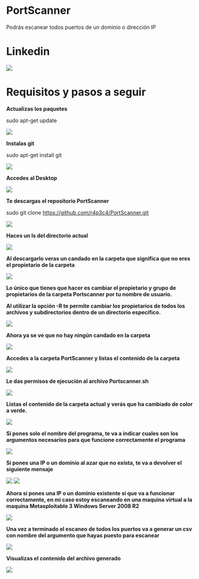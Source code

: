 # PortScanner

Podrás escanear todos puertos de un dominio o dirección IP 

# Linkedin

<a href="https://www.linkedin.com/in/rafael-peiro-calvet/"><img src="https://i.postimg.cc/8zsFGvXV/logo.jpg"></a>

# Requisitos y pasos a seguir

**Actualizas los paquetes**

sudo apt-get update

<img src="https://i.postimg.cc/4yWDN99f/01.jpg">

**Instalas git**

sudo apt-get install git

<img src="https://i.postimg.cc/HnSdfk1F/02.jpg">

**Accedes al Desktop**

<img src="https://i.postimg.cc/0Q080CWk/03.jpg">

**Te descargas el repositorio PortScanner**

sudo git clone https://github.com/r4p3c4/PortScanner.git

<img src="https://i.postimg.cc/c1TxKXtT/04.jpg">

**Haces un ls del directorio actual**

<img src="https://i.postimg.cc/Y9HrFPxD/05.jpg">

**Al descargarlo veras un candado en la carpeta que significa que no eres el propietario de la carpeta**

<img src="https://i.postimg.cc/BQ6q2Hx3/06.jpg">


**Lo único que tienes que hacer es cambiar el propietario y grupo de propietarios de la carpeta Portscanner por tu nombre de usuario.**

**Al utilizar la opción -R te permite cambiar los propietarios de todos los archivos y subdirectorios dentro de un directorio específico.**

<img src="https://i.postimg.cc/Lsf4nSjZ/07.jpg">

**Ahora ya se ve que no hay ningún candado en la carpeta**

<img src="https://i.postimg.cc/hv4Ky769/08.jpg">

**Accedes a la carpeta PortScanner y listas el contenido de la carpeta**

<img src="https://i.postimg.cc/ryhTys7P/09.jpg">

**Le das permisos de ejecución al archivo Portscanner.sh**

<img src="https://i.postimg.cc/6qQNLx4c/010.jpg">

**Listas el contenido de la carpeta actual y verás que ha cambiado de color a verde.**

<img src="https://i.postimg.cc/PJFnSVmj/011.jpg">

**Si pones solo el nombre del programa, te va a indicar cuales son los argumentos necesarios para que funcione correctamente el programa**

<img src="https://i.postimg.cc/28MfvJkd/012.jpg">

**Si pones una IP o un dominio al azar que no exista, te va a devolver el siguiente mensaje**

<img src="https://i.postimg.cc/vHcs4MsH/013.jpg">

<img src="https://i.postimg.cc/rw429JsB/014.jpg">

**Ahora si pones una IP o un dominio existente si que va a funcionar correctamente, en mi caso estoy escaneando en una maquina virtual a la maquina Metasploitable 3 Windows Server 2008 R2**

<img src="https://i.postimg.cc/rpC6BwSg/015.jpg">

**Una vez a terminado el escaneo de todos los puertos va a generar un csv con nombre del argumento que hayas puesto para escanear**

<img src="https://i.postimg.cc/5tMdKCF6/016.jpg">

**Visualizas el contenido del archivo generado**

<img src="https://i.postimg.cc/wv0CB44m/017.jpg">




